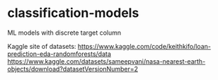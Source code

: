 # classification-models
ML models with discrete target column 

Kaggle site of datasets:
https://www.kaggle.com/code/keithkifo/loan-prediction-eda-randomforests/data
https://www.kaggle.com/datasets/sameepvani/nasa-nearest-earth-objects/download?datasetVersionNumber=2

